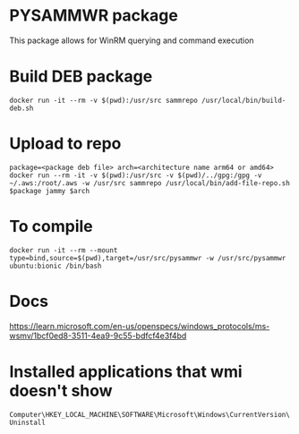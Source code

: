 # PYSAMMWR package
This package allows for WinRM querying and command execution

# Build DEB package
`docker run -it --rm -v $(pwd):/usr/src sammrepo /usr/local/bin/build-deb.sh`

# Upload to repo
`package=<package deb file>
arch=<architecture name arm64 or amd64>
docker run --rm -it -v $(pwd):/usr/src -v $(pwd)/../gpg:/gpg -v ~/.aws:/root/.aws -w /usr/src sammrepo /usr/local/bin/add-file-repo.sh $package jammy $arch`

# To compile
`docker run -it --rm --mount type=bind,source=$(pwd),target=/usr/src/pysammwr -w /usr/src/pysammwr ubuntu:bionic /bin/bash`

# Docs
https://learn.microsoft.com/en-us/openspecs/windows_protocols/ms-wsmv/1bcf0ed8-3511-4ea9-9c55-bdfcf4e3f4bd


# Installed applications that wmi doesn't show
`Computer\HKEY_LOCAL_MACHINE\SOFTWARE\Microsoft\Windows\CurrentVersion\Uninstall`
